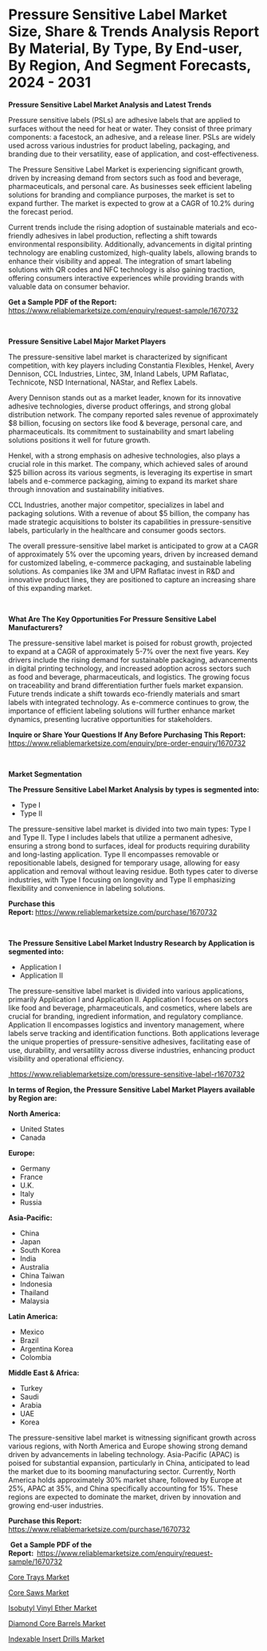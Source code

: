 <p><h1>Pressure Sensitive Label Market Size, Share & Trends Analysis Report By Material, By Type, By End-user, By Region, And Segment Forecasts, 2024 - 2031</h1></p><p><strong>Pressure Sensitive Label Market Analysis and Latest Trends</strong></p>
<p><p>Pressure sensitive labels (PSLs) are adhesive labels that are applied to surfaces without the need for heat or water. They consist of three primary components: a facestock, an adhesive, and a release liner. PSLs are widely used across various industries for product labeling, packaging, and branding due to their versatility, ease of application, and cost-effectiveness.</p><p>The Pressure Sensitive Label Market is experiencing significant growth, driven by increasing demand from sectors such as food and beverage, pharmaceuticals, and personal care. As businesses seek efficient labeling solutions for branding and compliance purposes, the market is set to expand further. The market is expected to grow at a CAGR of 10.2% during the forecast period. </p><p>Current trends include the rising adoption of sustainable materials and eco-friendly adhesives in label production, reflecting a shift towards environmental responsibility. Additionally, advancements in digital printing technology are enabling customized, high-quality labels, allowing brands to enhance their visibility and appeal. The integration of smart labeling solutions with QR codes and NFC technology is also gaining traction, offering consumers interactive experiences while providing brands with valuable data on consumer behavior.</p></p>
<p><strong>Get a Sample PDF of the Report:&nbsp;</strong> <a href="https://www.reliablemarketsize.com/enquiry/request-sample/1670732?utm_campaign=1836&utm_medium=2&utm_source=Github&utm_content=ia&utm_term=20122024&utm_id=pressure-sensitive-label">https://www.reliablemarketsize.com/enquiry/request-sample/1670732</a></p>
<p>&nbsp;</p>
<p><strong>Pressure Sensitive Label Major Market Players</strong></p>
<p><p>The pressure-sensitive label market is characterized by significant competition, with key players including Constantia Flexibles, Henkel, Avery Dennison, CCL Industries, Lintec, 3M, Inland Labels, UPM Raflatac, Technicote, NSD International, NAStar, and Reflex Labels. </p><p>Avery Dennison stands out as a market leader, known for its innovative adhesive technologies, diverse product offerings, and strong global distribution network. The company reported sales revenue of approximately $8 billion, focusing on sectors like food & beverage, personal care, and pharmaceuticals. Its commitment to sustainability and smart labeling solutions positions it well for future growth.</p><p>Henkel, with a strong emphasis on adhesive technologies, also plays a crucial role in this market. The company, which achieved sales of around $25 billion across its various segments, is leveraging its expertise in smart labels and e-commerce packaging, aiming to expand its market share through innovation and sustainability initiatives.</p><p>CCL Industries, another major competitor, specializes in label and packaging solutions. With a revenue of about $5 billion, the company has made strategic acquisitions to bolster its capabilities in pressure-sensitive labels, particularly in the healthcare and consumer goods sectors.</p><p>The overall pressure-sensitive label market is anticipated to grow at a CAGR of approximately 5% over the upcoming years, driven by increased demand for customized labeling, e-commerce packaging, and sustainable labeling solutions. As companies like 3M and UPM Raflatac invest in R&D and innovative product lines, they are positioned to capture an increasing share of this expanding market.</p></p>
<p>&nbsp;</p>
<p><strong>What Are The Key Opportunities For Pressure Sensitive Label Manufacturers?</strong></p>
<p><p>The pressure-sensitive label market is poised for robust growth, projected to expand at a CAGR of approximately 5-7% over the next five years. Key drivers include the rising demand for sustainable packaging, advancements in digital printing technology, and increased adoption across sectors such as food and beverage, pharmaceuticals, and logistics. The growing focus on traceability and brand differentiation further fuels market expansion. Future trends indicate a shift towards eco-friendly materials and smart labels with integrated technology. As e-commerce continues to grow, the importance of efficient labeling solutions will further enhance market dynamics, presenting lucrative opportunities for stakeholders.</p></p>
<p><strong>Inquire or Share Your Questions If Any Before Purchasing This Report:</strong> <a href="https://www.reliablemarketsize.com/enquiry/pre-order-enquiry/1670732?utm_campaign=1836&utm_medium=2&utm_source=Github&utm_content=ia&utm_term=20122024&utm_id=pressure-sensitive-label">https://www.reliablemarketsize.com/enquiry/pre-order-enquiry/1670732</a></p>
<p>&nbsp;</p>
<p><strong>Market Segmentation</strong></p>
<p><strong>The Pressure Sensitive Label Market Analysis by types is segmented into:</strong></p>
<p><ul><li>Type I</li><li>Type II</li></ul></p>
<p><p>The pressure-sensitive label market is divided into two main types: Type I and Type II. Type I includes labels that utilize a permanent adhesive, ensuring a strong bond to surfaces, ideal for products requiring durability and long-lasting application. Type II encompasses removable or repositionable labels, designed for temporary usage, allowing for easy application and removal without leaving residue. Both types cater to diverse industries, with Type I focusing on longevity and Type II emphasizing flexibility and convenience in labeling solutions.</p></p>
<p><strong>Purchase this Report:&nbsp;</strong><a href="https://www.reliablemarketsize.com/purchase/1670732?utm_campaign=1836&utm_medium=2&utm_source=Github&utm_content=ia&utm_term=20122024&utm_id=pressure-sensitive-label">https://www.reliablemarketsize.com/purchase/1670732</a></p>
<p>&nbsp;</p>
<p><strong>The Pressure Sensitive Label Market Industry Research by Application is segmented into:</strong></p>
<p><ul><li>Application I</li><li>Application II</li></ul></p>
<p><p>The pressure-sensitive label market is divided into various applications, primarily Application I and Application II. Application I focuses on sectors like food and beverage, pharmaceuticals, and cosmetics, where labels are crucial for branding, ingredient information, and regulatory compliance. Application II encompasses logistics and inventory management, where labels serve tracking and identification functions. Both applications leverage the unique properties of pressure-sensitive adhesives, facilitating ease of use, durability, and versatility across diverse industries, enhancing product visibility and operational efficiency.</p></p>
<p><a href="https://www.reliablemarketsize.com/pressure-sensitive-label-r1670732?utm_campaign=1836&utm_medium=2&utm_source=Github&utm_content=ia&utm_term=20122024&utm_id=pressure-sensitive-label">&nbsp;https://www.reliablemarketsize.com/pressure-sensitive-label-r1670732</a></p>
<p><strong>In terms of Region, the Pressure Sensitive Label Market Players available by Region are:</strong></p>
<p>
    <p> <strong> North America: </strong>
        <ul>
            <li>United States</li>
            <li>Canada</li>
        </ul>
        </p> 
    <p> <strong> Europe: </strong>
        <ul>
            <li>Germany</li>
            <li>France</li>
            <li>U.K.</li>
            <li>Italy</li>
            <li>Russia</li>
        </ul>
        </p> 
    <p> <strong> Asia-Pacific: </strong>
        <ul>
            <li>China</li>
            <li>Japan</li>
            <li>South Korea</li>
            <li>India</li>
            <li>Australia</li>
            <li>China Taiwan</li>
            <li>Indonesia</li>
            <li>Thailand</li>
            <li>Malaysia</li>
        </ul>
        </p> 
    <p> <strong> Latin America: </strong>
        <ul>
            <li>Mexico</li>
            <li>Brazil</li>
            <li>Argentina Korea</li>
            <li>Colombia</li>
        </ul>
        </p> 
    <p> <strong> Middle East & Africa: </strong>
        <ul>
            <li>Turkey</li>
            <li>Saudi</li>
            <li>Arabia</li>
            <li>UAE</li>
            <li>Korea</li>
        </ul>
    </p>
    </p>
<p><p>The pressure-sensitive label market is witnessing significant growth across various regions, with North America and Europe showing strong demand driven by advancements in labeling technology. Asia-Pacific (APAC) is poised for substantial expansion, particularly in China, anticipated to lead the market due to its booming manufacturing sector. Currently, North America holds approximately 30% market share, followed by Europe at 25%, APAC at 35%, and China specifically accounting for 15%. These regions are expected to dominate the market, driven by innovation and growing end-user industries.</p></p>
<p><strong>Purchase this Report: </strong><a href="https://www.reliablemarketsize.com/purchase/1670732?utm_campaign=1836&utm_medium=2&utm_source=Github&utm_content=ia&utm_term=20122024&utm_id=pressure-sensitive-label">https://www.reliablemarketsize.com/purchase/1670732</a></p>
<p>&nbsp;<strong>Get a Sample PDF of the Report:&nbsp;&nbsp;</strong><a href="https://www.reliablemarketsize.com/enquiry/request-sample/1670732?utm_campaign=1836&utm_medium=2&utm_source=Github&utm_content=ia&utm_term=20122024&utm_id=pressure-sensitive-label">https://www.reliablemarketsize.com/enquiry/request-sample/1670732</a></p>
<p><strong></strong></p>
<p><p><a href="https://www.linkedin.com/pulse/stakeholders-can-gain-insights-core-trays-market-growth-trajectory-rgoke?utm_campaign=1836&utm_medium=2&utm_source=Github&utm_content=ia&utm_term=20122024&utm_id=pressure-sensitive-label">Core Trays Market</a></p><p><a href="https://www.linkedin.com/pulse/core-saws-growth-trends-projected-42-2024-2031-visigraphs-cuoqe?utm_campaign=1836&utm_medium=2&utm_source=Github&utm_content=ia&utm_term=20122024&utm_id=pressure-sensitive-label">Core Saws Market</a></p><p><a href="https://github.com/mabutironaldo/Market-Research-Report-List-6/blob/main/isobutyl-vinyl-ether-market.md?utm_campaign=1836&utm_medium=2&utm_source=Github&utm_content=ia&utm_term=20122024&utm_id=pressure-sensitive-label">Isobutyl Vinyl Ether Market</a></p><p><a href="https://www.linkedin.com/pulse/diamond-core-barrels-market-trends-focusing-insight-forecast-5e1ie?utm_campaign=1836&utm_medium=2&utm_source=Github&utm_content=ia&utm_term=20122024&utm_id=pressure-sensitive-label">Diamond Core Barrels Market</a></p><p><a href="https://www.linkedin.com/pulse/growth-opportunities-indexable-insert-drills-market-industry-uuyle?utm_campaign=1836&utm_medium=2&utm_source=Github&utm_content=ia&utm_term=20122024&utm_id=pressure-sensitive-label">Indexable Insert Drills Market</a></p></p>